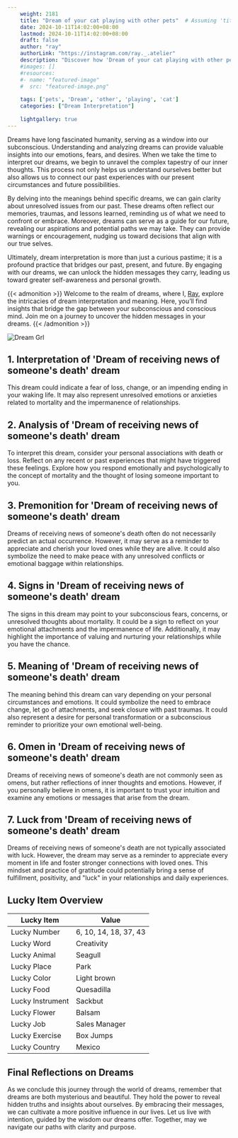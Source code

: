 ```yaml
---
    weight: 2181
    title: "Dream of your cat playing with other pets"  # Assuming 'title' column exists
    date: 2024-10-11T14:02:00+08:00
    lastmod: 2024-10-11T14:02:00+08:00
    draft: false
    author: "ray"
    authorLink: "https://instagram.com/ray._.atelier"
    description: "Discover how 'Dream of your cat playing with other pets' can interpret your future and uncover its significant meanings in your life."
    #images: []
    #resources:
    #- name: "featured-image"
    #  src: "featured-image.png"
    
    tags: ['pets', 'Dream', 'other', 'playing', 'cat']
    categories: ["Dream Interpretation"]
    
    lightgallery: true
---
```

    
Dreams have long fascinated humanity, serving as a window into our subconscious. Understanding and analyzing dreams can provide valuable insights into our emotions, fears, and desires. When we take the time to interpret our dreams, we begin to unravel the complex tapestry of our inner thoughts. This process not only helps us understand ourselves better but also allows us to connect our past experiences with our present circumstances and future possibilities.

By delving into the meanings behind specific dreams, we can gain clarity about unresolved issues from our past. These dreams often reflect our memories, traumas, and lessons learned, reminding us of what we need to confront or embrace. Moreover, dreams can serve as a guide for our future, revealing our aspirations and potential paths we may take. They can provide warnings or encouragement, nudging us toward decisions that align with our true selves.

Ultimately, dream interpretation is more than just a curious pastime; it is a profound practice that bridges our past, present, and future. By engaging with our dreams, we can unlock the hidden messages they carry, leading us toward greater self-awareness and personal growth.

{{< admonition >}}
Welcome to the realm of dreams, where I, [Ray](https://instagram.com/ray._.atelier), explore the intricacies of dream interpretation and meaning. Here, you’ll find insights that bridge the gap between your subconscious and conscious mind. Join me on a journey to uncover the hidden messages in your dreams.
{{< /admonition >}}

![Dream Grl](https://cdn.pixabay.com/photo/2017/11/02/03/35/gothic-2910057_1280.jpg "Dream Grl")

## 1. Interpretation of 'Dream of receiving news of someone's death' dream

This dream could indicate a fear of loss, change, or an impending ending in your waking life. It may also represent unresolved emotions or anxieties related to mortality and the impermanence of relationships.

## 2. Analysis of 'Dream of receiving news of someone's death' dream

To interpret this dream, consider your personal associations with death or loss. Reflect on any recent or past experiences that might have triggered these feelings. Explore how you respond emotionally and psychologically to the concept of mortality and the thought of losing someone important to you.

## 3. Premonition for 'Dream of receiving news of someone's death' dream

Dreams of receiving news of someone's death often do not necessarily predict an actual occurrence. However, it may serve as a reminder to appreciate and cherish your loved ones while they are alive. It could also symbolize the need to make peace with any unresolved conflicts or emotional baggage within relationships.

## 4. Signs in 'Dream of receiving news of someone's death' dream

The signs in this dream may point to your subconscious fears, concerns, or unresolved thoughts about mortality. It could be a sign to reflect on your emotional attachments and the impermanence of life. Additionally, it may highlight the importance of valuing and nurturing your relationships while you have the chance.

## 5. Meaning of 'Dream of receiving news of someone's death' dream

The meaning behind this dream can vary depending on your personal circumstances and emotions. It could symbolize the need to embrace change, let go of attachments, and seek closure with past traumas. It could also represent a desire for personal transformation or a subconscious reminder to prioritize your own emotional well-being.

## 6. Omen in 'Dream of receiving news of someone's death' dream

Dreams of receiving news of someone's death are not commonly seen as omens, but rather reflections of inner thoughts and emotions. However, if you personally believe in omens, it is important to trust your intuition and examine any emotions or messages that arise from the dream.

## 7. Luck from 'Dream of receiving news of someone's death' dream

Dreams of receiving news of someone's death are not typically associated with luck. However, the dream may serve as a reminder to appreciate every moment in life and foster stronger connections with loved ones. This mindset and practice of gratitude could potentially bring a sense of fulfillment, positivity, and "luck" in your relationships and daily experiences.

## Lucky Item Overview
| Lucky Item          | Value              |
|---------------|--------------------|
| Lucky Number        | 6, 10, 14, 18, 37, 43  |
| Lucky Word          | Creativity |
| Lucky Animal        | Seagull |
| Lucky Place         | Park     |
| Lucky Color         | Light brown     |
| Lucky Food          | Quesadilla      |
| Lucky Instrument    | Sackbut |
| Lucky Flower        | Balsam    |
| Lucky Job           | Sales Manager       |
| Lucky Exercise      | Box Jumps  |
| Lucky Country       | Mexico    |


##  Final Reflections on Dreams

As we conclude this journey through the world of dreams, remember that dreams are both mysterious and beautiful. They hold the power to reveal hidden truths and insights about ourselves. By embracing their messages, we can cultivate a more positive influence in our lives. Let us live with intention, guided by the wisdom our dreams offer. Together, may we navigate our paths with clarity and purpose.
